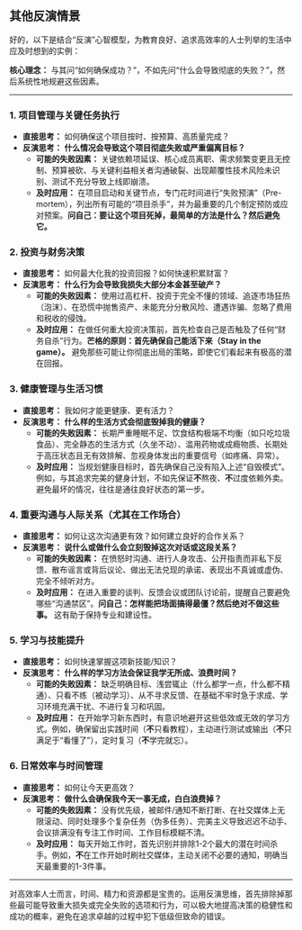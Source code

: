 ## 其他反演情景
好的，以下是结合“反演”心智模型，为教育良好、追求高效率的人士列举的生活中应及时想到的实例：

**核心理念：** 与其问“如何确保成功？”，不如先问“什么会导致彻底的失败？”，然后系统性地规避这些因素。

---

### 1. 项目管理与关键任务执行

*   **直接思考：** 如何确保这个项目按时、按预算、高质量完成？
*   **反演思考：** **什么情况会导致这个项目彻底失败或严重偏离目标？**
    *   **可能的失败因素：** 关键依赖项延误、核心成员离职、需求频繁变更且无控制、预算被砍、与关键利益相关者沟通破裂、出现颠覆性技术风险未识别、测试不充分导致上线即崩溃。
    *   **及时应用：** 在项目启动和关键节点，专门花时间进行“失败预演”（Pre-mortem），列出所有可能的“项目杀手”，并为最重要的几个制定预防或应对预案。**问自己：要让这个项目死掉，最简单的方法是什么？然后避免它。**

### 2. 投资与财务决策

*   **直接思考：** 如何最大化我的投资回报？如何快速积累财富？
*   **反演思考：** **什么行为会导致我损失大部分本金甚至破产？**
    *   **可能的失败因素：** 使用过高杠杆、投资于完全不懂的领域、追逐市场狂热（泡沫）、在恐慌中抛售资产、未能充分分散风险、遭遇诈骗、忽略了费用和税收的侵蚀。
    *   **及时应用：** 在做任何重大投资决策前，首先检查自己是否触及了任何“财务自杀”行为。**芒格的原则：首先确保自己能活下来（Stay in the game）。** 避免那些可能让你彻底出局的策略，即使它们看起来有极高的潜在回报。

### 3. 健康管理与生活习惯

*   **直接思考：** 我如何才能更健康、更有活力？
*   **反演思考：** **什么样的生活方式会彻底毁掉我的健康？**
    *   **可能的失败因素：** 长期严重睡眠不足、饮食结构极端不均衡（如只吃垃圾食品）、完全静态的生活方式（久坐不动）、滥用药物或成瘾物质、长期处于高压状态且无有效排解、忽视身体发出的重要信号（如疼痛、异常）。
    *   **及时应用：** 当规划健康目标时，首先确保自己没有陷入上述“自毁模式”。例如，与其追求完美的健身计划，不如先保证**不**熬夜、**不**过度依赖外卖。避免最坏的情况，往往是通往良好状态的第一步。

### 4. 重要沟通与人际关系（尤其在工作场合）

*   **直接思考：** 如何让这次沟通更有效？如何建立良好的合作关系？
*   **反演思考：** **说什么或做什么会立刻毁掉这次对话或这段关系？**
    *   **可能的失败因素：** 在愤怒时沟通、进行人身攻击、公开指责而非私下反馈、散布谣言或背后议论、做出无法兑现的承诺、表现出不真诚或虚伪、完全不倾听对方。
    *   **及时应用：** 在进入重要的谈判、反馈会议或团队讨论前，提醒自己要避免哪些“沟通禁区”。**问自己：怎样能把场面搞得最僵？然后绝对不做这些事。** 这有助于保持专业和建设性。

### 5. 学习与技能提升

*   **直接思考：** 如何快速掌握这项新技能/知识？
*   **反演思考：** **什么样的学习方法会保证我学无所成、浪费时间？**
    *   **可能的失败因素：** 缺乏明确目标、浅尝辄止（什么都学一点，什么都不精通）、只看不练（被动学习）、从不寻求反馈、在基础不牢时急于求成、学习环境充满干扰、不进行复习和巩固。
    *   **及时应用：** 在开始学习新东西时，有意识地避开这些低效或无效的学习方式。例如，确保留出实践时间（**不**只看教程），主动进行测试或输出（**不**只满足于“看懂了”），定时复习（**不**学完就忘）。

### 6. 日常效率与时间管理

*   **直接思考：** 如何让今天更高效？
*   **反演思考：** **做什么会确保我今天一事无成，白白浪费掉？**
    *   **可能的失败因素：** 没有优先级，被邮件/通知不断打断、在社交媒体上无限滚动、同时处理多个复杂任务（伪多任务）、完美主义导致迟迟不动手、会议排满没有专注工作时间、工作目标模糊不清。
    *   **及时应用：** 每天开始工作时，首先识别并排除1-2个最大的潜在时间杀手。例如，**不**在工作开始时刷社交媒体，主动关闭不必要的通知，明确当天最重要的1-3件事。

---

对高效率人士而言，时间、精力和资源都是宝贵的。运用反演思维，首先排除掉那些最可能导致重大损失或完全失败的选项和行为，可以极大地提高决策的稳健性和成功的概率，避免在追求卓越的过程中犯下低级但致命的错误。

